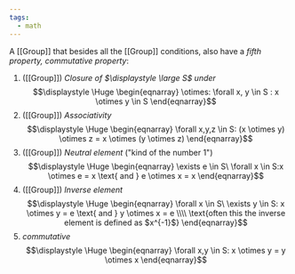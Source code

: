 ```yaml
---
tags:
  - math
---
```

A [[Group]] that besides all the [[Group]] conditions, also have a *fifth property, commutative property*:
1. ([[Group]]) *Closure of $\displaystyle \large S$ under*
$$\displaystyle \Huge \begin{eqnarray} 
\otimes: \forall x, y \in S : x \otimes y \in S
\end{eqnarray}$$
2. ([[Group]]) *Associativity*
$$\displaystyle \Huge \begin{eqnarray} 
\forall x,y,z \in S: (x \otimes y) \otimes z =  x \otimes (y \otimes z)
\end{eqnarray}$$
3. ([[Group]]) *Neutral element* ("kind of the number 1")
$$\displaystyle \Huge \begin{eqnarray} 
\exists e \in S\ \forall x \in S:x \otimes e = x \text{ and } e \otimes x = x
\end{eqnarray}$$
4. ([[Group]]) *Inverse element*
$$\displaystyle \Huge \begin{eqnarray} 
\forall x \in S\ \exists y \in S: x \otimes y = e \text{ and } y \otimes x = e
\\\\
\text{often this the inverse element is defined as $x^{-1}$}
\end{eqnarray}$$
5. *commutative*
$$\displaystyle \Huge \begin{eqnarray} 
\forall x,y \in S: x \otimes y = y \otimes x
\end{eqnarray}$$
